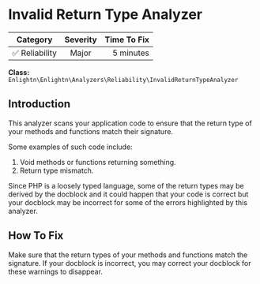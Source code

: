# Invalid Return Type Analyzer

| Category       | Severity   | Time To Fix  |
| -------------  |:----------:| ------------:|
| :white_check_mark: Reliability | Major     | 5 minutes    |

**Class:** `Enlightn\Enlightn\Analyzers\Reliability\InvalidReturnTypeAnalyzer`

## Introduction

This analyzer scans your application code to ensure that the return type of your methods and functions match their signature.

Some examples of such code include:

1. Void methods or functions returning something.
2. Return type mismatch.

Since PHP is a loosely typed language, some of the return types may be derived by the docblock and it could happen that your code is correct but your docblock may be incorrect for some of the errors highlighted by this analyzer.

## How To Fix

Make sure that the return types of your methods and functions match the signature. If your docblock is incorrect, you may correct your docblock for these warnings to disappear.